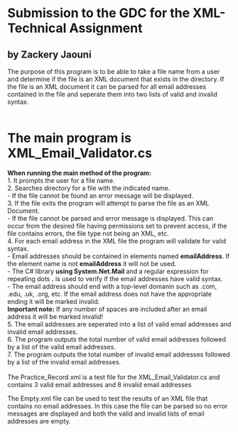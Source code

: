 # Submission to the GDC for the XML-Technical Assignment 
## by Zackery Jaouni
The purpose of this program is to be able to take a file name from a user and determine if the file is an XML document that exists in the directory.  If the file is an XML document it can be parsed for all email addresses contained in the file and seperate them into two lists of valid and invalid syntax.<br> <br>
# The main program is XML_Email_Validator.cs<br>
**When running the main method of the program:**<br>
    1. It prompts the user for a file name.<br>
    2. Searches directory for a file with the indicated name.<br>
        - If the file cannot be found an error message will be displayed.<br>
    3. If the file exits the program will attempt to parse the file as an XML Document.<br>
         - If the file cannot be parsed and error message is displayed. This can occur from the desired file having permissions set to prevent access, if the file contains errors, the file type not being an XML, etc.<br>
    4. For each email address in the XML file the program will validate for valid syntax.<br>
        - Email addresses should be contained in elements named **emailAddress**.  If the element name is not **emailAddress** it will not be used.<br>
        - The C# library **using System.Net.Mail** and a regular expression for repeating dots **.** is used to verify if the email addresses have valid syntax.<br>
        - The email address should end with a top-level domanin such as .com, .edu, .uk, .org, etc. If the email address does not have the appropriate ending it will be marked invalid.<br> 
        **Important note:** If any number of spaces are included after an email address it will be marked invalid!<br>
    5. The email addresses are seperated into a list of valid email addresses and invalid email addresses.<br>
    6. The program outputs the total number of valid email addresses followed by a list of the valid email addresses.<br>
    7. The program outputs the total number of invalid email addresses followed by a list of the invalid email addresses.<br> <br>
The Practice_Record.xml is a test file for the XML_Email_Validator.cs and contains 3 valid email addresses and 8 invalid email addresses <br>

The Empty.xml file can be used to test the results of an XML file that contains no email addresses.  In this case the file can be parsed so no error messages are displayed and both the valid and invalid lists of email addresses are empty.